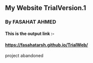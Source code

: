 ## My Website TrialVersion.1
### By FASAHAT AHMED
#### This is the output link :-
#### __https://fasahatarsh.github.io/TrialWeb/__
project abandoned
